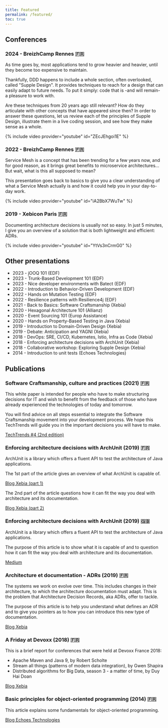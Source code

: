 ```yaml
---
title: Featured
permalink: /featured/
toc: true
---
```


## Conferences

### 2024 - BreizhCamp Rennes 🇫🇷

As time goes by, most applications tend to grow heavier and heavier, until they become too expensive to maintain.

Thankfully, DDD happens to include a whole section, often overlooked, called "Supple Design". It provides techniques to reach for a design that can easily adapt to future needs. To put it simply: code that is -and will remain- a pleasure to work with.

Are these techniques from 20 years ago still relevant? How do they articulate with other concepts that have appeared since then? In order to answer these questions, let us review each of the principles of Supple Design, illustrate them in a live coding session, and see how they make sense as a whole.

{% include video provider="youtube" id="ZEcJEhgoi1E" %}

### 2022 - BreizhCamp Rennes 🇫🇷

Service Mesh is a concept that has been trending for a few years now, and for good reason, as it brings great benefits to microservice architectures...
But wait, what is this all supposed to mean?

This presentation goes back to basics  to give you a clear understanding of what a Service Mesh actually is and how it could help you in your day-to-day work.

{% include video provider="youtube" id="iA2BbX7WuTw" %}

### 2019 - Xebicon Paris 🇫🇷

Documenting architecture decisions is usually not so easy. In just 5 minutes, I give you an overview of a solution that is both lightweight and efficient: ADRs.

{% include video provider="youtube" id="YtVs3nCrmG0" %}

## Other presentations

* 2023 - jOOQ 101 (EDF)
* 2023 - Trunk-Based Development 101 (EDF)
* 2023 - Nice developer environments with Batect (EDF)
* 2022 - Introduction to Behavior-Driven Development (EDF)
* 2022 - Hands on Mutation Testing (EDF)
* 2022 - Resilience patterns with Resilience4j (EDF)
* 2021 - Back to Basics: Software Craftsmanship (Xebia)
* 2020 - Hexagonal Architecture 101 (Allianz)
* 2020 - Event Sourcing 101 (Europ Assistance)
* 2020 - Hands on Property-Based Testing in Java (Xebia)
* 2019 - Introduction to Domain-Driven Design (Xebia)
* 2019 - Debate: Anticipation and YAGNI (Xebia)
* 2018 - DevOps: SRE, CI/CD, Kubernetes, Istio, Infra as Code (Xebia)
* 2018 - Enforcing architecture decisions with ArchUnit (Xebia)
* 2018 - Collaborative workshop: Exploring Supple Design (Xebia)
* 2014 - Introduction to unit tests (Echoes Technologies)

## Publications

### Software Craftsmanship, culture and practices (2021) 🇫🇷

This white paper is intended for people who have to make structuring decisions for IT and wish to benefit from the feedback of those who have already experienced the technologies of today and tomorrow.

You will find advice on all steps essential to integrate the Software Craftsmanship movement into your development process.
We hope this TechTrends will guide you in the important decisions you will have to make.

[TechTrends #4 (2nd edition)](https://click.engineering.publicissapient.fr/techtrends-craftsmanship)

### Enforcing architecture decisions with ArchUnit (2019) 🇫🇷

ArchUnit is a library which offers a fluent API to test the architecture of Java applications.

The 1st part of the article gives an overview of what ArchUnit is capable of.

[Blog Xebia (part 1)](https://medium.com/@sylvain.decout/appliquez-vos-d%C3%A9cisions-darchitecture-avec-archunit-1-2-5bdf97d28a89)

The 2nd part of the article questions how it can fit the way you deal with architecture and its documentation.

[Blog Xebia (part 2)](https://medium.com/@sylvain.decout/appliquez-vos-d%C3%A9cisions-darchitecture-avec-archunit-2-2-d217919aa63c)

### Enforcing architecture decisions with ArchUnit (2019) 🇬🇧

ArchUnit is a library which offers a fluent API to test the architecture of Java applications.

The purpose of this article is to show what it is capable of and to question how it can fit the way you deal with architecture and its documentation.

[Medium](https://medium.com/xebia-france/enforcing-architecture-decisions-with-archunit-4d8b9f61cf4a)

### Architecture et documentation - ADRs (2019) 🇫🇷

The systems we work on evolve over time. 
This includes changes in their architecture, to which the architecture documentation must adapt.
This is the problem that Architecture Decision Records, aka ADRs, offer to tackle.

The purpose of this article is to help you understand what defines an ADR and to give you pointers as to how you can introduce this new type of documentation.

[Blog Xebia](https://medium.com/@sylvain.decout/architecture-et-documentation-les-adrs-cbaac61aad4e)

### A Friday at Devoxx (2018) 🇫🇷

This is a brief report for conferences that were held at Devoxx France 2018:

* Apache Maven and Java 9, by Robert Scholte
* Stream all things (patterns of modern data integration), by Gwen Shapira
* Distributed algorithms for Big Data, season 3 - a matter of time, by Duy Hai Doan

[Blog Xebia](https://medium.com/@sylvain.decout/un-vendredi-%C3%A0-devoxx-d%C3%A9couvrez-le-retours-des-xebians-a0390c23d5ff)

### Basic principles for object-oriented programming (2014) 🇫🇷

This article explains some fundamentals for object-oriented programming.

[Blog Echoes Technologies](https://medium.com/@sylvain.decout/principes-de-programmation-objet-cd2fc7b87e23)
